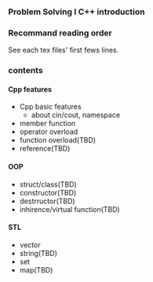 ### Problem Solving I C++ introduction
### Recommand reading order
See each tex files' first fews lines.
### contents
#### Cpp features
- Cpp basic features
    + about cin/cout, namespace
- member function
- operator overload
- function overload(TBD)
- reference(TBD)
#### OOP
- struct/class(TBD)
- constructor(TBD)
- destrructor(TBD)
- inhirence/virtual function(TBD)
#### STL
- vector
- string(TBD)
- set
- map(TBD)
